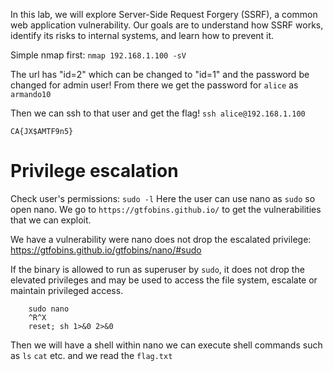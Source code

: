 In this lab, we will explore Server-Side Request Forgery (SSRF), a common web application vulnerability. Our goals are to understand how SSRF works, identify its risks to internal systems, and learn how to prevent it.

Simple nmap first: `nmap 192.168.1.100 -sV`

The url has "id=2" which can be changed to "id=1" and the password be changed for admin user!
From there we get the password for `alice` as `armando10`

Then we can ssh to that user and get the flag!
`ssh alice@192.168.1.100`

`CA{JX$AMTF9n5}`

# Privilege escalation
Check user's permissions: `sudo -l`
Here the user can use nano as `sudo` so open nano.
We go to `https://gtfobins.github.io/` to get the vulnerabilities that we can exploit.

We have a vulnerability were nano does not drop the escalated privilege: 
https://gtfobins.github.io/gtfobins/nano/#sudo

If the binary is allowed to run as superuser by `sudo`, it does not drop the elevated privileges and may be used to access the file system, escalate or maintain privileged access.

```
    sudo nano
    ^R^X
    reset; sh 1>&0 2>&0
```

Then we will have a shell within nano we can execute shell commands such as `ls` `cat` etc. and we read the `flag.txt`


